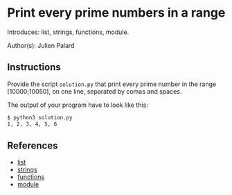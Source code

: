 # Print every prime numbers in a range

Introduces: list, strings, functions, module.

Author(s): Julien Palard

## Instructions

Provide the script `solution.py` that print every prime number in the
range [10000;10050], on one line, separated by comas and spaces.

The output of your program have to look like this:

```bash
$ python3 solution.py
1, 2, 3, 4, 5, 6
```

## References
 - [list](https://docs.python.org/3/tutorial/introduction.html#lists)
 - [strings](https://docs.python.org/3/tutorial/introduction.html#strings)
 - [functions](https://docs.python.org/3/tutorial/controlflow.html#defining-functions)
 - [module](https://docs.python.org/3.4/library/sys.html)
